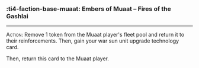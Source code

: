 ### :ti4-faction-base-muaat: __Embers of Muaat – Fires of the Gashlai__

---
<span style="font-variant:small-caps;">Action</span>: Remove 1 token from the Muaat player's fleet pool and return it to their reinforcements. Then, gain your war sun unit upgrade technology card.

Then, return this card to the Muaat player.